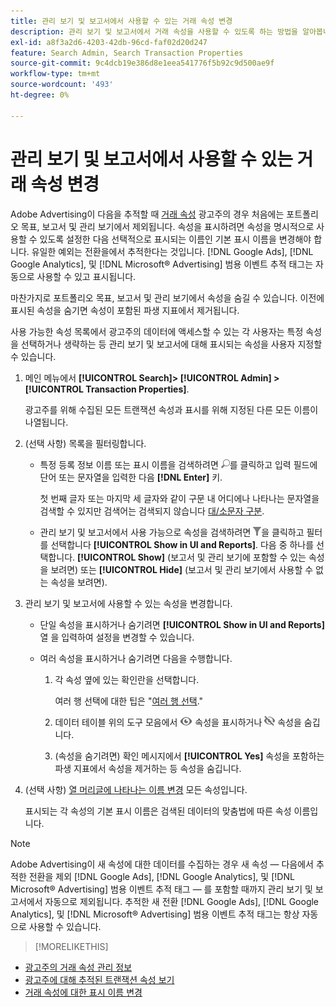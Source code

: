 ```yaml
---
title: 관리 보기 및 보고서에서 사용할 수 있는 거래 속성 변경
description: 관리 보기 및 보고서에서 거래 속성을 사용할 수 있도록 하는 방법을 알아봅니다.
exl-id: a8f3a2d6-4203-42db-96cd-faf02d20d247
feature: Search Admin, Search Transaction Properties
source-git-commit: 9c4dcb19e386d8e1eea541776f5b92c9d500ae9f
workflow-type: tm+mt
source-wordcount: '493'
ht-degree: 0%

---
```


# 관리 보기 및 보고서에서 사용할 수 있는 거래 속성 변경

Adobe Advertising이 다음을 추적할 때 [거래 속성](/help/search-social-commerce/glossary.md#s-t) 광고주의 경우 처음에는 포트폴리오 목표, 보고서 및 관리 보기에서 제외됩니다. 속성을 표시하려면 속성을 명시적으로 사용할 수 있도록 설정한 다음 선택적으로 표시되는 이름인 기본 표시 이름을 변경해야 합니다. 유일한 예외는 전환을에서 추적한다는 것입니다. [!DNL Google Ads], [!DNL Google Analytics], 및 [!DNL Microsoft® Advertising] 범용 이벤트 추적 태그는 자동으로 사용할 수 있고 표시됩니다.

마찬가지로 포트폴리오 목표, 보고서 및 관리 보기에서 속성을 숨길 수 있습니다. 이전에 표시된 속성을 숨기면 속성이 포함된 파생 지표에서 제거됩니다.

사용 가능한 속성 목록에서 광고주의 데이터에 액세스할 수 있는 각 사용자는 특정 속성을 선택하거나 생략하는 등 관리 보기 및 보고서에 대해 표시되는 속성을 사용자 지정할 수 있습니다.

1. 메인 메뉴에서 **[!UICONTROL Search]> [!UICONTROL Admin] >[!UICONTROL Transaction Properties]**.

   광고주를 위해 수집된 모든 트랜잭션 속성과 표시를 위해 지정된 다른 모든 이름이 나열됩니다.

1. (선택 사항) 목록을 필터링합니다.

   * 특정 등록 정보 이름 또는 표시 이름을 검색하려면 ![검색](/help/search-social-commerce/assets/search.png "검색")를 클릭하고 입력 필드에 단어 또는 문자열을 입력한 다음 **[!DNL Enter]** 키.

     첫 번째 글자 또는 마지막 세 글자와 같이 구문 내 어디에나 나타나는 문자열을 검색할 수 있지만 검색어는 검색되지 않습니다 [대/소문자 구분](/help/search-social-commerce/glossary.md#c-d).

   * 관리 보기 및 보고서에서 사용 가능으로 속성을 검색하려면 ![필터](/help/search-social-commerce/assets/filter.png "필터")을 클릭하고 필터를 선택합니다 **[!UICONTROL Show in UI and Reports]**. 다음 중 하나를 선택합니다. **[!UICONTROL Show]** (보고서 및 관리 보기에 포함할 수 있는 속성을 보려면) 또는 **[!UICONTROL Hide]** (보고서 및 관리 보기에서 사용할 수 없는 속성을 보려면).

1. 관리 보기 및 보고서에 사용할 수 있는 속성을 변경합니다.

   * 단일 속성을 표시하거나 숨기려면 **[!UICONTROL Show in UI and Reports]** 열 을 입력하여 설정을 변경할 수 있습니다.

   * 여러 속성을 표시하거나 숨기려면 다음을 수행합니다.

      1. 각 속성 옆에 있는 확인란을 선택합니다.

         여러 행 선택에 대한 팁은 &quot;[여러 행 선택](/help/search-social-commerce/common-tasks/navigation-editing-selection/multiple-rows-select.md).&quot;

      1. 데이터 테이블 위의 도구 모음에서 ![표시](/help/search-social-commerce/assets/show.png "표시") 속성을 표시하거나 ![숨기기](/help/search-social-commerce/assets/hide.png "숨기기") 속성을 숨깁니다.

      1. (속성을 숨기려면) 확인 메시지에서 **[!UICONTROL Yes]** 속성을 포함하는 파생 지표에서 속성을 제거하는 등 속성을 숨깁니다.

1. (선택 사항) [열 머리글에 나타나는 이름 변경](transaction-property-edit-display-name.md) 모든 속성입니다.

   표시되는 각 속성의 기본 표시 이름은 검색된 데이터의 맞춤법에 따른 속성 이름입니다.

>[!NOTE]
>
>Adobe Advertising이 새 속성에 대한 데이터를 수집하는 경우 새 속성 — 다음에서 추적한 전환을 제외 [!DNL Google Ads], [!DNL Google Analytics], 및 [!DNL Microsoft® Advertising] 범용 이벤트 추적 태그 — 를 포함할 때까지 관리 보기 및 보고서에서 자동으로 제외됩니다. 추적한 새 전환 [!DNL Google Ads], [!DNL Google Analytics], 및 [!DNL Microsoft® Advertising] 범용 이벤트 추적 태그는 항상 자동으로 사용할 수 있습니다.

>[!MORELIKETHIS]
>
* [광고주의 거래 속성 관리 정보](transaction-property-about.md)
* [광고주에 대해 추적된 트랜잭션 속성 보기](transaction-property-view-tracked.md)
* [거래 속성에 대한 표시 이름 변경](transaction-property-edit-display-name.md)
